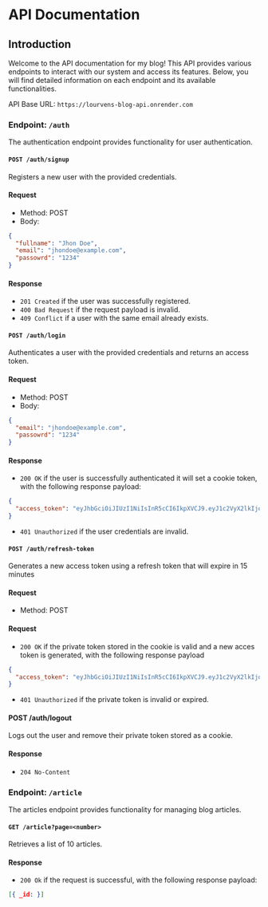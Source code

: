 # API Documentation

## Introduction

Welcome to the API documentation for my blog! This API provides various endpoints to interact with our system and access its features. Below, you will find detailed information on each endpoint and its available functionalities.

API Base URL: `https://lourvens-blog-api.onrender.com`

### Endpoint: `/auth`

The authentication endpoint provides functionality for user authentication.

#### `POST /auth/signup`

Registers a new user with the provided credentials.

#### Request

- Method: POST
- Body:

```json
{
  "fullname": "Jhon Doe",
  "email": "jhondoe@example.com",
  "passowrd": "1234"
}
```

#### Response

- `201 Created` if the user was successfully registered.
- `400 Bad Request` if the request payload is invalid.
- `409 Conflict` if a user with the same email already exists.

#### `POST /auth/login`

Authenticates a user with the provided credentials and returns an access token.

#### Request

- Method: POST
- Body:

```json
{
  "email": "jhondoe@example.com",
  "passowrd": "1234"
}
```

#### Response

- `200 OK` if the user is successfully authenticated it will set a cookie token, with the following response payload:

```json
{
  "access_token": "eyJhbGciOiJIUzI1NiIsInR5cCI6IkpXVCJ9.eyJ1c2VyX2lkIjoxMjM0NTY3ODkwLCJpYXQiOjE2MzQxNTc3NTZ9.kzRtX5aSQYOmvXnz1Gw_dMzPbOn9ZlKdUhk_vMgcZwU"
}
```

- `401 Unauthorized` if the user credentials are invalid.

#### `POST /auth/refresh-token`

Generates a new access token using a refresh token that will expire in 15 minutes

#### Request

- Method: POST

#### Request

- `200 OK` if the private token stored in the cookie is valid and a new acces token is generated, with the following response payload

```json
{
  "access_token": "eyJhbGciOiJIUzI1NiIsInR5cCI6IkpXVCJ9.eyJ1c2VyX2lkIjoxMjM0NTY3ODkwLCJpYXQiOjE2MzQxNTc3NTZ9.kzRtX5aSQYOmvXnz1Gw_dMzPbOn9ZlKdUhk_vMgcZwU"
}
```

- `401 Unauthorized` if the private token is invalid or expired.

#### POST /auth/logout

Logs out the user and remove their private token stored as a cookie.

#### Response

- `204 No-Content`

### Endpoint: `/article`

The articles endpoint provides functionality for managing blog articles.

#### `GET /article?page=<number>`

Retrieves a list of 10 articles.

#### Response

- `200 Ok` if the request is successful, with the following response payload:

```json
[{ _id: }]
```
